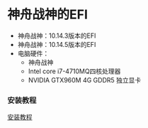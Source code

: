 # 神舟战神的EFI

- 神舟战神：10.14.3版本的EFI
- 神舟战神：10.14.5版本的EFI
- 电脑硬件：
	- 神舟战神
	- Intel core i7-4710MQ四核处理器
	- NVIDIA GTX960M 4G GDDR5 独立显卡

### 安装教程

[安装教程](https://chengxuxiaohei.cn/zs-mac-anzhuang.html)